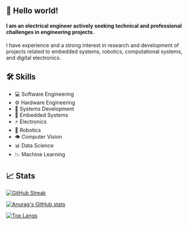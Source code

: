 ## 👋 Hello world! 

#### I am an **electrical engineer** actively seeking technical and professional challenges in engineering projects.

I have experience and a strong interest in research and development of projects related to embedded systems, robotics, computational systems, and digital electronics.

## 🛠️ Skills

- 💻 Software Engineering
- ⚙️ Hardware Engineering
- 🚀 Systems Development
- 🚗 Embedded Systems
- ⚡ Electronics
- 🤖 Robotics
- 👁️ Computer Vision
- 📊 Data Science
- 📉 Machine Learning

<!-- # 📝 Papers -->

<!-- # 🏅 Achievements -->

## 📈 Stats

[![GitHub Streak](https://streak-stats.demolab.com/?user=lucasmazz&theme=transparent&card_width=850)](https://git.io/streak-stats)
 
[![Anurag's GitHub stats](https://github-readme-stats.vercel.app/api?username=lucasmazz&theme=transparent&layout=compact&show_icons=true&card_width=850)](https://github.com/anuraghazra/github-readme-stats)

[![Top Langs](https://github-readme-stats.vercel.app/api/top-langs/?username=lucasmazz&theme=transparent&hide=QMake&card_width=850)](https://github.com/anuraghazra/github-readme-stats)


<!--
**lucasmazz/lucasmazz** is a ✨ _special_ ✨ repository because its `README.md` (this file) appears on your GitHub profile.

Here are some ideas to get you started:

- 🔭 I’m currently working on ...
- 🌱 I’m currently learning ...
- 👯 I’m looking to collaborate on ...
- 🤔 I’m looking for help with ...
- 💬 Ask me about ...
- 📫 How to reach me: ...
- 😄 Pronouns: ...
- ⚡ Fun fact: ...
-->
